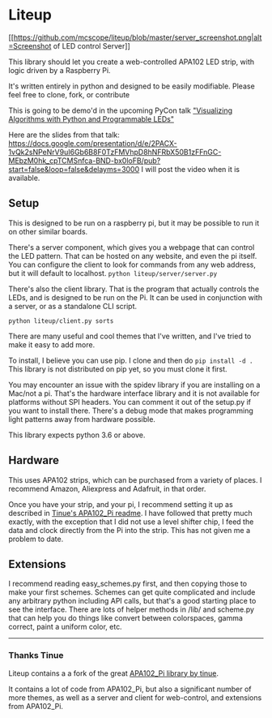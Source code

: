 # Liteup

[[https://github.com/mcscope/liteup/blob/master/server_screenshot.png|alt=Screenshot of LED control Server]]

This library should let you create a web-controlled APA102 LED strip, with logic driven by a Raspberry Pi.

It's written entirely in python and designed to be easily modifiable.
  Please feel free to clone, fork, or contribute

This is going to be demo'd in the upcoming PyCon talk ["Visualizing Algorithms with Python and Programmable LEDs"](https://us.pycon.org/2018/schedule/presentation/131/)

Here are the slides from that talk: https://docs.google.com/presentation/d/e/2PACX-1vQk2sNPeNrV9uI6Gb6B8F0TzFMVhpD8hNFRbX50B1zFFnGC-MEbzM0hk_cpTCMSnfca-BND-bx0loFB/pub?start=false&loop=false&delayms=3000
I will post the video when it is available.

## Setup

This is designed to be run on a raspberry pi, but it may be possible to run it on other similar boards.

There's a server component, which gives you a webpage that can control the LED pattern.
That can be hosted on any website, and even the pi itself.
You can configure the client to look for commands from any web address, but it will default to localhost.
```python liteup/server/server.py```


There's also the client library. That is the program that actually controls the LEDs, and is designed to be run on the Pi.
It can be used in conjunction with a server, or as a standalone CLI script.

```python liteup/client.py sorts```

There are many useful and cool themes that I've written, and I've tried to make it easy to add more.


To install, I believe you can use pip. I clone and then do `pip install -d .`  This library is not distributed on pip yet, so you must clone it first.

You may encounter an issue with the spidev library if you are installing on a Mac/not a pi. That's the hardware interface library and it is not available for platforms without SPI headers. You can comment it out of the setup.py if you want to install there. There's a debug mode that makes programming light patterns away from hardware possible.

This library expects python 3.6 or above.

## Hardware
This uses APA102 strips, which can be purchased from a variety of places. I recommend Amazon, Aliexpress and Adafruit, in that order.

Once you have your strip, and your pi, I recommend setting it up as described in [Tinue's APA102_Pi readme](https://github.com/tinue/APA102_Pi).
I have followed that pretty much exactly, with the exception that I did not use a level shifter chip, I feed the data and clock directly from the Pi into the strip. This has not given me a problem to date.


## Extensions

I recommend reading easy_schemes.py first, and then copying those to make your first schemes. Schemes can get quite complicated and include any arbitrary python including API calls, but that's a good starting place to see the interface. There are lots of helper methods in /lib/ and scheme.py that can help you do things like convert between colorspaces, gamma correct, paint a uniform color, etc.

---
### Thanks Tinue
Liteup contains a a fork of the great [APA102_Pi library by tinue](https://github.com/tinue/APA102_Pi).

It contains a lot of code from APA102_Pi, but also a significant number of more themes, as well as a server and client for web-control, and extensions from APA102_Pi.
